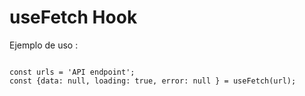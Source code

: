 # useFetch Hook

Ejemplo de uso :
```

const urls = 'API endpoint';
const {data: null, loading: true, error: null } = useFetch(url); 

```